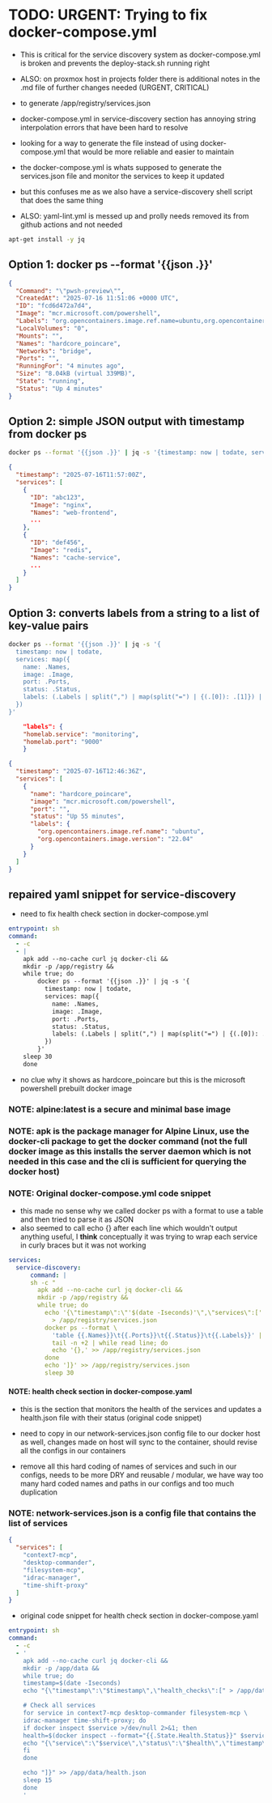 # TODO: URGENT: Trying to fix docker-compose.yml

- This is critical for the service discovery system as docker-compose.yml is broken and prevents the deploy-stack.sh running right
- ALSO: on proxmox host in projects folder there is additional notes in the .md file of further changes needed (URGENT, CRITICAL)

- to generate /app/registry/services.json
- docker-compose.yml in service-discovery section has annoying string interpolation errors that have been hard to resolve
- looking for a way to generate the file instead of using docker-compose.yml that would be more reliable and easier to maintain
- the docker-compose.yml is whats supposed to generate the services.json file and monitor the services to keep it updated
- but this confuses me as we also have a service-discovery shell script that does the same thing
- ALSO: yaml-lint.yml is messed up and prolly needs removed its from github actions and not needed

```bash
apt-get install -y jq
```

## Option 1: docker ps --format '{{json .}}'

```json
{
  "Command": "\"pwsh-preview\"",
  "CreatedAt": "2025-07-16 11:51:06 +0000 UTC",
  "ID": "fcd6d472a7d4",
  "Image": "mcr.microsoft.com/powershell",
  "Labels": "org.opencontainers.image.ref.name=ubuntu,org.opencontainers.image.version=22.04",
  "LocalVolumes": "0",
  "Mounts": "",
  "Names": "hardcore_poincare",
  "Networks": "bridge",
  "Ports": "",
  "RunningFor": "4 minutes ago",
  "Size": "8.04kB (virtual 339MB)",
  "State": "running",
  "Status": "Up 4 minutes"
}
```

## Option 2: simple JSON output with timestamp from docker ps

```bash
docker ps --format '{{json .}}' | jq -s '{timestamp: now | todate, services: .}' > /app/registry/services.json
```

```json
{
  "timestamp": "2025-07-16T11:57:00Z",
  "services": [
    {
      "ID": "abc123",
      "Image": "nginx",
      "Names": "web-frontend",
      ...
    },
    {
      "ID": "def456",
      "Image": "redis",
      "Names": "cache-service",
      ...
    }
  ]
}
```

## Option 3: converts labels from a string to a list of key-value pairs

```bash
docker ps --format '{{json .}}' | jq -s '{
  timestamp: now | todate,
  services: map({
    name: .Names,
    image: .Image,
    port: .Ports,
    status: .Status,
    labels: (.Labels | split(",") | map(split("=") | {(.[0]): .[1]}) | add)
  })
}'
```

```json
    "labels": {
    "homelab.service": "monitoring",
    "homelab.port": "9000"
    }
```

```json
{
  "timestamp": "2025-07-16T12:46:36Z",
  "services": [
    {
      "name": "hardcore_poincare",
      "image": "mcr.microsoft.com/powershell",
      "port": "",
      "status": "Up 55 minutes",
      "labels": {
        "org.opencontainers.image.ref.name": "ubuntu",
        "org.opencontainers.image.version": "22.04"
      }
    }
  ]
}
```

## repaired yaml snippet for service-discovery

- need to fix health check section in docker-compose.yml

```yaml
entrypoint: sh
command:
  - -c
  - |
    apk add --no-cache curl jq docker-cli &&
    mkdir -p /app/registry &&
    while true; do
        docker ps --format '{{json .}}' | jq -s '{
          timestamp: now | todate,
          services: map({
            name: .Names,
            image: .Image,
            port: .Ports,
            status: .Status,
            labels: (.Labels | split(",") | map(split("=") | {(.[0]): .[1]}) | add)
          })
        }'
    sleep 30
    done
```

- no clue why it shows as hardcore_poincare but this is the microsoft powershell prebuilt docker image

### NOTE: alpine:latest is a secure and minimal base image

### NOTE: apk is the package manager for Alpine Linux, use the docker-cli package to get the docker command (not the full docker image as this installs the server daemon which is not needed in this case and the cli is sufficient for querying the docker host)

### NOTE: Original docker-compose.yml code snippet

- this made no sense why we called docker ps with a format to use a table and then tried to parse it as JSON
- also seemed to call echo {} after each line which wouldn't output anything useful, I **think** conceptually it was trying to wrap each service in curly braces but it was not working

```yaml
services:
  service-discovery:
      command: |
      sh -c "
        apk add --no-cache curl jq docker-cli &&
        mkdir -p /app/registry &&
        while true; do
          echo '{\"timestamp\":\"'$(date -Iseconds)'\",\"services\":[' \
            > /app/registry/services.json
          docker ps --format \
            'table {{.Names}}\t{{.Ports}}\t{{.Status}}\t{{.Labels}}' | \
            tail -n +2 | while read line; do
            echo '{},' >> /app/registry/services.json
          done
          echo ']}' >> /app/registry/services.json
          sleep 30
```

#### NOTE: health check section in docker-compose.yaml

- this is the section that monitors the health of the services and updates a health.json file with their status (original code snippet)

- need to copy in our network-services.json config file to our docker host as well, changes made on host will sync to the container, should revise all the configs in our containers
- remove all this hard coding of names of services and such in our configs, needs to be more DRY and reusable / modular, we have way too many hard coded names and paths in our configs and too much duplication

### NOTE: network-services.json is a config file that contains the list of services

```json
{
  "services": [
    "context7-mcp",
    "desktop-commander",
    "filesystem-mcp",
    "idrac-manager",
    "time-shift-proxy"
  ]
}
```

- original code snippet for health check section in docker-compose.yaml

```yaml
entrypoint: sh
command:
  - -c
  - '
    apk add --no-cache curl jq docker-cli &&
    mkdir -p /app/data &&
    while true; do
    timestamp=$(date -Iseconds)
    echo "{\"timestamp\":\"$timestamp\",\"health_checks\":[" > /app/data/health.json

    # Check all services
    for service in context7-mcp desktop-commander filesystem-mcp \
    idrac-manager time-shift-proxy; do
    if docker inspect $service >/dev/null 2>&1; then
    health=$(docker inspect --format="{{.State.Health.Status}}" $service 2>/dev/null || echo "unknown")
    echo "{\"service\":\"$service\",\"status\":\"$health\",\"timestamp\":\"$timestamp\"}," >> /app/data/health.json
    fi
    done

    echo "]}" >> /app/data/health.json
    sleep 15
    done
    '
```

